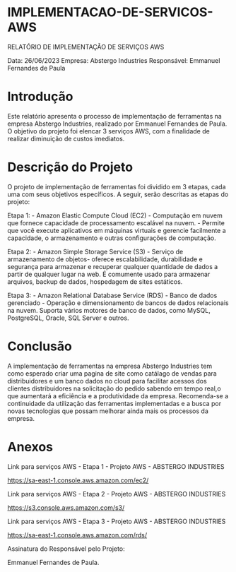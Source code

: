 # IMPLEMENTACAO-DE-SERVICOS-AWS
RELATÓRIO DE IMPLEMENTAÇÃO DE SERVIÇOS AWS

Data: 26/06/2023 Empresa: Abstergo Industries Responsável: Emmanuel Fernandes de Paula

# Introdução
Este relatório apresenta o processo de implementação de ferramentas na empresa Abstergo Industries, realizado por Emmanuel Fernandes de Paula. O objetivo do projeto foi elencar 3 serviços AWS, com a finalidade de realizar diminuição de custos imediatos.

# Descrição do Projeto
O projeto de implementação de ferramentas foi dividido em 3 etapas, cada uma com seus objetivos específicos. A seguir, serão descritas as etapas do projeto:

Etapa 1: - Amazon Elastic Compute Cloud (EC2) - Computação em nuvem que fornece capacidade de processamento escalável na nuvem. - Permite que você execute aplicativos em máquinas virtuais e gerencie facilmente a capacidade, o armazenamento e outras configurações de computação.

Etapa 2: - Amazon Simple Storage Service (S3) - Serviço de armazenamento de objetos- oferece escalabilidade, durabilidade e segurança para armazenar e recuperar qualquer quantidade de dados a partir de qualquer lugar na web. É comumente usado para armazenar arquivos, backup de dados, hospedagem de sites estáticos.

Etapa 3: - Amazon Relational Database Service (RDS) - Banco de dados gerenciado - Operação e dimensionamento de bancos de dados relacionais na nuvem. Suporta vários motores de banco de dados, como MySQL, PostgreSQL, Oracle, SQL Server e outros.

# Conclusão
A implementação de ferramentas na empresa Abstergo Industries tem como esperado criar uma pagina de site como catálago de vendas para distribuidores e um banco dados no cloud para facilitar acessos dos clientes distribuidores na solicitação do pedido sabendo em tempo real,o que aumentará a eficiência e a produtividade da empresa. Recomenda-se a continuidade da utilização das ferramentas implementadas e a busca por novas tecnologias que possam melhorar ainda mais os processos da empresa.

# Anexos

Link para serviços AWS - Etapa 1 - Projeto AWS - ABSTERGO INDUSTRIES

https://sa-east-1.console.aws.amazon.com/ec2/

Link para serviços AWS - Etapa 2 - Projeto AWS - ABSTERGO INDUSTRIES

https://s3.console.aws.amazon.com/s3/

Link para serviços AWS - Etapa 3 - Projeto AWS - ABSTERGO INDUSTRIES

https://sa-east-1.console.aws.amazon.com/rds/

Assinatura do Responsável pelo Projeto:

Emmanuel Fernandes de Paula.
